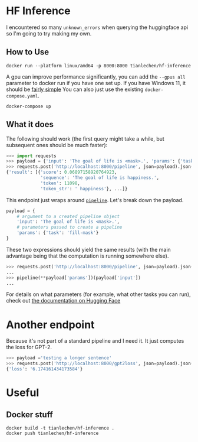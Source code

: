 # HF Inference
I encountered so many `unknown_errors` when querying the huggingface api so I'm going to try making my own.

## How to Use
```
docker run --platform linux/amd64 -p 8000:8000 tianlechen/hf-inference
```
A gpu can improve performance significantly, you can add the `--gpus all` parameter to docker run if you have one set up.
If you have Windows 11, it should be [fairly simple](https://www.docker.com/blog/wsl-2-gpu-support-for-docker-desktop-on-nvidia-gpus/)
You can also just use the existing `docker-compose.yaml`.
```
docker-compose up
```

## What it does
The following should work (the first query might take a while, but subsequent ones should be much faster):
```python
>>> import requests
>>> payload = {'input': 'The goal of life is <mask>.', 'params': {'task': 'fill-mask'}}
>>> requests.post('http://localhost:8000/pipeline', json=payload).json()
{'result': [{'score': 0.06897158920764923,
             'sequence': 'The goal of life is happiness.',
             'token': 11098,
             'token_str': ' happiness'}, ...]}
```

This endpoint just wraps around [`pipeline`](https://huggingface.co/docs/transformers/v4.16.2/en/main_classes/pipelines#transformers.pipeline).
Let's break down the payload.
```python
payload = {
    # argument to a created pipeline object
    'input': 'The goal of life is <mask>.', 
    # parameters passed to create a pipeline
    'params': {'task': 'fill-mask'}
}
```
These two expressions should yield the same results (with the main advantage being that the computation is running somewhere else).
```python
>>> requests.post('http://localhost:8000/pipeline', json=payload).json()['result']
...
>>> pipeline(**payload['params'])(payload['input'])
...
```
For details on what parameters (for example, what other tasks you can run), check out [the documentation on Hugging Face](https://huggingface.co/docs/transformers/v4.16.2/en/main_classes/pipelines#transformers.pipeline.task)


# Another endpoint
Because it's not part of a standard pipeline and I need it.
It just computes the loss for GPT-2.
```python
>>> payload ='testing a longer sentence'
>>> requests.post('http://localhost:8000/gpt2loss', json=payload).json()
{'loss': '6.174161434173584'}
```

# Useful

## Docker stuff
```
docker build -t tianlechen/hf-inference .
docker push tianlechen/hf-inference
```

